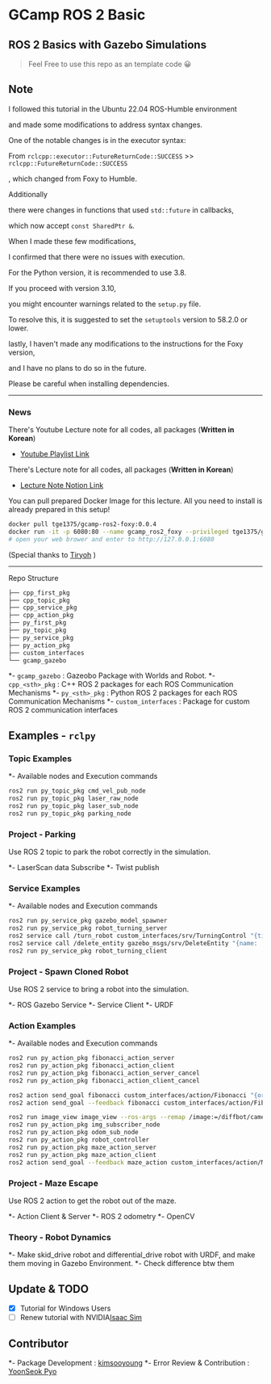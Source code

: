 # GCamp ROS 2 Basic  

## ROS 2 Basics with Gazebo Simulations

> Feel Free to use this repo as an template code 😀

## Note

I followed this tutorial in the Ubuntu 22.04 ROS-Humble environment

and made some modifications to address syntax changes.

One of the notable changes is in the executor syntax:

From `rclcpp::executor::FutureReturnCode::SUCCESS` >> `rclcpp::FutureReturnCode::SUCCESS`

, which changed from Foxy to Humble.

Additionally

there were changes in functions that used `std::future` in callbacks,

which now accept `const SharedPtr &`.


When I made these few modifications,

I confirmed that there were no issues with execution.

For the Python version, it is recommended to use 3.8.

If you proceed with version 3.10,

you might encounter warnings related to the `setup.py` file.

To resolve this, it is suggested to set the `setuptools` version to 58.2.0 or lower.

lastly, I haven't made any modifications to the instructions for the Foxy version,

and I have no plans to do so in the future.

Please be careful when installing dependencies.

---

### News

There's Youtube Lecture note for all codes, all packages (**Written in Korean**)

- [Youtube Playlist Link](https://www.youtube.com/watch?v=X9uYIumhU8E&list=PLieE0qnqO2kTNCznjLX_AaXe2hNJ-IpVQ)

There's Lecture note for all codes, all packages (**Written in Korean**)

- [Lecture Note Notion Link](https://www.notion.so/ROS-2-for-G-Camp-6f86b29e997e445badb69cc0af825a71)

You can pull prepared Docker Image for this lecture.
All you need to install is already prepared in this setup!

```bash
docker pull tge1375/gcamp-ros2-foxy:0.0.4
docker run -it -p 6080:80 --name gcamp_ros2_foxy --privileged tge1375/gcamp-ros2-foxy:0.0.4
# open your web brower and enter to http://127.0.0.1:6080
```

(Special thanks to [Tiryoh](https://github.com/Tiryoh) )

---

Repo Structure

```bash
├── cpp_first_pkg
├── cpp_topic_pkg
├── cpp_service_pkg
├── cpp_action_pkg
├── py_first_pkg
├── py_topic_pkg
├── py_service_pkg
├── py_action_pkg
├── custom_interfaces
└── gcamp_gazebo
```

*- `gcamp_gazebo` :  Gazeobo Package with Worlds and Robot.
*- `cpp_<sth>_pkg` : C++ ROS 2 packages for each ROS Communication Mechanisms
*- `py_<sth>_pkg` : Python ROS 2 packages for each ROS Communication Mechanisms
*- `custom_interfaces` : Package for custom ROS 2 communication interfaces

## Examples - `rclpy`

### Topic Examples

*- Available nodes and Execution commands

```bash
ros2 run py_topic_pkg cmd_vel_pub_node 
ros2 run py_topic_pkg laser_raw_node 
ros2 run py_topic_pkg laser_sub_node
ros2 run py_topic_pkg parking_node
```

### Project - Parking

Use ROS 2 topic to park the robot correctly in the simulation.

*- LaserScan data Subscribe
*- Twist publish

### Service Examples

*- Available nodes and Execution commands

```bash
ros2 run py_service_pkg gazebo_model_spawner
ros2 run py_service_pkg robot_turning_server
ros2 service call /turn_robot custom_interfaces/srv/TurningControl "{time_duration: 5, angular_vel_z: 1.0, linear_vel_x: 0.5}"
ros2 service call /delete_entity gazebo_msgs/srv/DeleteEntity "{name: 'skidbot'}"
ros2 run py_service_pkg robot_turning_client
```

### Project - Spawn Cloned Robot 

Use ROS 2 service to bring a robot into the simulation.

*- ROS Gazebo Service
*- Service Client
*- URDF

### Action Examples

*- Available nodes and Execution commands

```bash
ros2 run py_action_pkg fibonacci_action_server 
ros2 run py_action_pkg fibonacci_action_client 
ros2 run py_action_pkg fibonacci_action_server_cancel 
ros2 run py_action_pkg fibonacci_action_client_cancel

ros2 action send_goal fibonacci custom_interfaces/action/Fibonacci "{order: 5}"
ros2 action send_goal --feedback fibonacci custom_interfaces/action/Fibonacci "{order: 5}"

ros2 run image_view image_view --ros-args --remap /image:=/diffbot/camera_sensor/image_raw
ros2 run py_action_pkg img_subscriber_node 
ros2 run py_action_pkg odom_sub_node 
ros2 run py_action_pkg robot_controller
ros2 run py_action_pkg maze_action_server
ros2 run py_action_pkg maze_action_client
ros2 action send_goal --feedback maze_action custom_interfaces/action/Maze "{turning_sequence: [2,1,0,1,2]}"
```

### Project - Maze Escape

Use ROS 2 action to get the robot out of the maze.

*- Action Client & Server
*- ROS 2 odometry
*- OpenCV

### Theory - Robot Dynamics

*- Make skid_drive robot and differential_drive robot with URDF, and make them moving in Gazebo Environment.
*- Check difference btw them

## Update & TODO

- [x] Tutorial for Windows Users
- [ ] Renew tutorial with NVIDIA[Isaac Sim](https://developer.nvidia.com/isaac-sim)  

## Contributor

*- Package Development : [kimsooyoung](https://github.com/kimsooyoung)
*- Error Review & Contribution : [YoonSeok Pyo](https://github.com/robotpilot)

